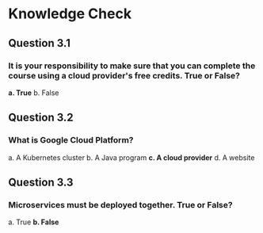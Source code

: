 # Knowledge Check

## Question 3.1

### It is your responsibility to make sure that you can complete the course using a cloud provider's free credits. True or False?

**a. True**
b. False

## Question 3.2

### What is Google Cloud Platform?

a. A Kubernetes cluster
b. A Java program
**c. A cloud provider**
d. A website

## Question 3.3

### Microservices must be deployed together. True or False?

a. True
**b. False**
